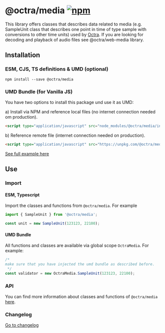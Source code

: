 # @octra/media <a href="https://www.npmjs.com/package/@octra/media"><img alt="npm" src="https://img.shields.io/npm/v/@octra/media"></a>

This library offers classes that describes data related to media (e.g. SampleUnit class that describes one point in time of type sample with conversions to other time units) used by [Octra](https://github.com/IPS-LMU/octra).
If you are looking for decoding and playback of audio files see @octra/web-media library.

## Installation

### ESM, CJS, TS definitions & UMD (optional)

```shell
npm install --save @octra/media
```

### UMD Bundle (for Vanilla JS)

You have two options to install this package und use it as UMD:

a) Install via NPM and reference local files (no internet connection needed om production).

```html
<script type="application/javascript" src="node_modules/@octra/media/index.umd.js"></script>
```

b) Reference remote file (internet connection needed on production).

```html
<script type="application/javascript" src="https://unpkg.com/@octra/media/index.umd.js"></script>
```

[See full example here](https://github.com/IPS-LMU/octra/blob/main/apps/web-components-demo/index.html)

## Use

### Import

#### ESM, Typescript

Import the classes and functions from `@octra/media`. For example

```typescript
import { SampleUnit } from '@octra/media';

const unit = new SampleUnit(123123, 22100);
```

#### UMD Bundle

All functions and classes are available via global scope `OctraMedia`. For example:

```javascript
/*
make sure that you have injected the umd bundle as described before.
 */
const validator = new OctraMedia.SampleUnit(123123, 22100);
```

### API

You can find more information about classes and functions of `@octra/media` [here](https://ips-lmu.github.io/octra/modules/_octra_media.html).

### Changelog

[Go to changelog](https://github.com/IPS-LMU/octra/blob/main/libs/media/CHANGELOG.md)
